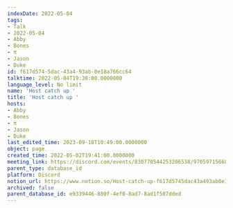 ```yaml
---
indexDate: 2022-05-04
tags:
- Talk
- 2022-05-04
- Abby
- Bones
- π
- Jason
- Duke
id: f617d574-5dac-43a4-93ab-0e18a766cc64
talktime: 2022-05-04T19:30:00.0000000
language_level: No limit
name: 'Host catch up '
title: 'Host catch up '
hosts:
- Abby
- Bones
- π
- Jason
- Duke
last_edited_time: 2023-09-18T10:49:00.0000000
object: page
created_time: 2022-05-02T19:41:00.0000000
meeting_link: https://discord.com/events/830770544253206538/970597156681568276
parent_type: database_id
platform: Discord
notion_url: https://www.notion.so/Host-catch-up-f617d5745dac43a493ab0e18a766cc64
archived: false
parent_database_id: e9339446-880f-4ef0-8ad7-8ad1f507dded
---
```





